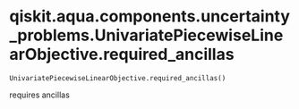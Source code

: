 # qiskit.aqua.components.uncertainty\_problems.UnivariatePiecewiseLinearObjective.required\_ancillas

`UnivariatePiecewiseLinearObjective.required_ancillas()`

requires ancillas
